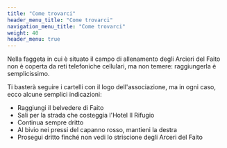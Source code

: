 ```yaml
---
title: "Come trovarci"
header_menu_title: "Come trovarci"
navigation_menu_title: "Come trovarci"
weight: 40
header_menu: true
---
```

Nella faggeta in cui è situato il campo di allenamento degli Arcieri del Faito non è coperta da reti telefoniche cellulari, ma non temere: raggiungerla è semplicissimo.

Ti basterà seguire i cartelli con il logo dell'associazione, ma in ogni caso, ecco alcune semplici indicazioni:
* Raggiungi il belvedere di Faito
* Sali per la strada che costeggia l'Hotel Il Rifugio
* Continua sempre dritto
* Al bivio nei pressi del capanno rosso, mantieni la destra
* Prosegui dritto finché non vedi lo striscione degli Arceri del Faito

